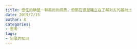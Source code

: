 ```yaml
---
title: 信任的确是一种高尚的品质，但那应该是建立在了解对方的基础上
date: 2019/7/15
author: A
categories:
- 思考
tags:
- 记录的知识
---
```

